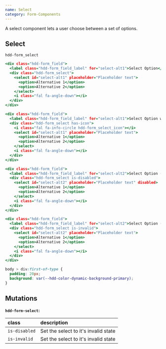 ```yaml
---
name: Select
category: Form-Components
---
```


A select component lets a user choose between a set of options.

## Select
`hdd-form_select`

```select.html
<div class="hdd-form_field">
  <label class="hdd-form_field_label" for="select-alt1">Select Option</label>
  <div class="hdd-form_select">
    <select id="select-alt1" placeholder="Placeholder text">
      <option>Alternative 1</option>
      <option>Alternative 2</option>
    </select>
    <i class="fal fa-angle-down"></i>
  </div>
</div>

<div class="hdd-form_field">
  <label class="hdd-form_field_label" for="select-alt1">Select Option with icon</label>
  <div class="hdd-form_select has-icon">
    <i class="fal fa-info-circle hdd-form_select_icon"></i>
    <select id="select-alt1" placeholder="Placeholder text">
      <option>Alternative 1</option>
      <option>Alternative 2</option>
    </select>
    <i class="fal fa-angle-down"></i>
  </div>
</div>

<div class="hdd-form_field">
  <label class="hdd-form_field_label" for="select-alt2">Select Option (Disabled)</label>
  <div class="hdd-form_select is-disabled">
    <select id="select-alt2" placeholder="Placeholder text" disabled>
      <option>Alternative 1</option>
      <option>Alternative 2</option>
    </select>
    <i class="fal fa-angle-down"></i>
  </div>
</div>

<div class="hdd-form_field">
  <label class="hdd-form_field_label" for="select-alt2">Select Option (Invalid)</label>
  <div class="hdd-form_select is-invalid">
    <select id="select-alt2" placeholder="Placeholder text">
      <option>Alternative 1</option>
      <option>Alternative 2</option>
    </select>
    <i class="fal fa-angle-down"></i>
  </div>
</div>
```

```select.css hidden
body > div:first-of-type {
  padding: 20px;
  background: var(--hdd-color-dynamic-background-primary);
}
```

## Mutations
**`hdd-form-select`:**

| class | description|
| :--- | :--- |
| `is-disabled` | Set the select to it's invalid state |
| `is-invalid` | Set the select to it's invalid state |




